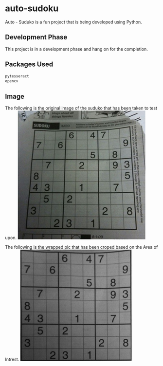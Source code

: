 # auto-sudoku

Auto - Suduko is a fun project that is being developed using Python.

## Development Phase

This project is in a development phase and hang on for the completion.

## Packages Used

```bash
pytesseract
opencv
```

## Image

The following is the original image of the suduko that has been taken to test upon.
![Original Pic](new.jpeg)

The following is the wrapped pic that has been croped based on the Area of Intrest.
![Original Pic](cropped.jpeg)

